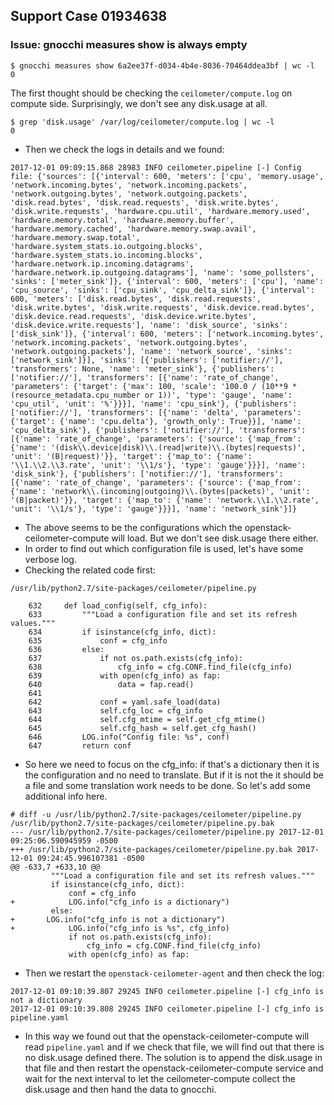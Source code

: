 ## Support Case 01934638
### Issue: gnocchi measures show <id of disk.usage> is always empty
~~~
$ gnocchi measures show 6a2ee37f-d034-4b4e-8036-70464ddea3bf | wc -l
0
~~~

The first thought should be checking the `ceilometer/compute.log` on compute side. Surprisingly, we don't see any disk.usage at all.
~~~
$ grep 'disk.usage' /var/log/ceilometer/compute.log | wc -l
0
~~~
* Then we check the logs in details and we found:
~~~
2017-12-01 09:09:15.868 28983 INFO ceilometer.pipeline [-] Config file: {'sources': [{'interval': 600, 'meters': ['cpu', 'memory.usage', 'network.incoming.bytes', 'network.incoming.packets', 'network.outgoing.bytes', 'network.outgoing.packets', 'disk.read.bytes', 'disk.read.requests', 'disk.write.bytes', 'disk.write.requests', 'hardware.cpu.util', 'hardware.memory.used', 'hardware.memory.total', 'hardware.memory.buffer', 'hardware.memory.cached', 'hardware.memory.swap.avail', 'hardware.memory.swap.total', 'hardware.system_stats.io.outgoing.blocks', 'hardware.system_stats.io.incoming.blocks', 'hardware.network.ip.incoming.datagrams', 'hardware.network.ip.outgoing.datagrams'], 'name': 'some_pollsters', 'sinks': ['meter_sink']}, {'interval': 600, 'meters': ['cpu'], 'name': 'cpu_source', 'sinks': ['cpu_sink', 'cpu_delta_sink']}, {'interval': 600, 'meters': ['disk.read.bytes', 'disk.read.requests', 'disk.write.bytes', 'disk.write.requests', 'disk.device.read.bytes', 'disk.device.read.requests', 'disk.device.write.bytes', 'disk.device.write.requests'], 'name': 'disk_source', 'sinks': ['disk_sink']}, {'interval': 600, 'meters': ['network.incoming.bytes', 'network.incoming.packets', 'network.outgoing.bytes', 'network.outgoing.packets'], 'name': 'network_source', 'sinks': ['network_sink']}], 'sinks': [{'publishers': ['notifier://'], 'transformers': None, 'name': 'meter_sink'}, {'publishers': ['notifier://'], 'transformers': [{'name': 'rate_of_change', 'parameters': {'target': {'max': 100, 'scale': '100.0 / (10**9 * (resource_metadata.cpu_number or 1))', 'type': 'gauge', 'name': 'cpu_util', 'unit': '%'}}}], 'name': 'cpu_sink'}, {'publishers': ['notifier://'], 'transformers': [{'name': 'delta', 'parameters': {'target': {'name': 'cpu.delta'}, 'growth_only': True}}], 'name': 'cpu_delta_sink'}, {'publishers': ['notifier://'], 'transformers': [{'name': 'rate_of_change', 'parameters': {'source': {'map_from': {'name': '(disk\\.device|disk)\\.(read|write)\\.(bytes|requests)', 'unit': '(B|request)'}}, 'target': {'map_to': {'name': '\\1.\\2.\\3.rate', 'unit': '\\1/s'}, 'type': 'gauge'}}}], 'name': 'disk_sink'}, {'publishers': ['notifier://'], 'transformers': [{'name': 'rate_of_change', 'parameters': {'source': {'map_from': {'name': 'network\\.(incoming|outgoing)\\.(bytes|packets)', 'unit': '(B|packet)'}}, 'target': {'map_to': {'name': 'network.\\1.\\2.rate', 'unit': '\\1/s'}, 'type': 'gauge'}}}], 'name': 'network_sink'}]}
~~~
* The above seems to be the configurations which the openstack-ceilometer-compute will load. But we don't see disk.usage there either.
* In order to find out which configuration file is used, let's have some verbose log.
* Checking the related code first:
~~~
/usr/lib/python2.7/site-packages/ceilometer/pipeline.py

    632     def load_config(self, cfg_info):
    633         """Load a configuration file and set its refresh values."""
    634         if isinstance(cfg_info, dict):
    635             conf = cfg_info
    636         else:
    637             if not os.path.exists(cfg_info):
    638                 cfg_info = cfg.CONF.find_file(cfg_info)
    639             with open(cfg_info) as fap:
    640                 data = fap.read()
    641                 
    642             conf = yaml.safe_load(data)
    643             self.cfg_loc = cfg_info
    644             self.cfg_mtime = self.get_cfg_mtime()
    645             self.cfg_hash = self.get_cfg_hash()
    646         LOG.info("Config file: %s", conf)
    647         return conf
~~~

* So here we need to focus on the cfg_info: if that's a dictionary then it is the configuration and no need to translate. But if it is not the it should be a file and some translation work needs to be done. So let's add some additional info here. 
~~~
# diff -u /usr/lib/python2.7/site-packages/ceilometer/pipeline.py /usr/lib/python2.7/site-packages/ceilometer/pipeline.py.bak
--- /usr/lib/python2.7/site-packages/ceilometer/pipeline.py	2017-12-01 09:25:06.590945959 -0500
+++ /usr/lib/python2.7/site-packages/ceilometer/pipeline.py.bak	2017-12-01 09:24:45.996107381 -0500
@@ -633,7 +633,10 @@
         """Load a configuration file and set its refresh values."""
         if isinstance(cfg_info, dict):
             conf = cfg_info
+            LOG.info("cfg_info is a dictionary")
         else:
+	    LOG.info("cfg_info is not a dictionary")
+            LOG.info("cfg_info is %s", cfg_info)
             if not os.path.exists(cfg_info):
                 cfg_info = cfg.CONF.find_file(cfg_info)
             with open(cfg_info) as fap:
~~~

* Then we restart the `openstack-ceilometer-agent` and then check the log:
~~~
2017-12-01 09:10:39.807 29245 INFO ceilometer.pipeline [-] cfg_info is not a dictionary
2017-12-01 09:10:39.808 29245 INFO ceilometer.pipeline [-] cfg_info is pipeline.yaml
~~~
* In this way we found out that the openstack-ceilometer-compute will read `pipeline.yaml` and if we check that file, we will find out that there is no disk.usage defined there. The solution is to append the disk.usage in that file and then restart the openstack-ceilometer-compute service and wait for the next interval to let the ceilometer-compute collect the disk.usage and then hand the data to gnocchi.

